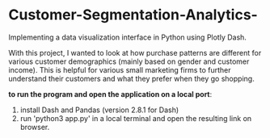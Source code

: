 # Customer-Segmentation-Analytics-

Implementing a data visualization interface in Python using Plotly Dash. 

With this project, I wanted to look at how purchase patterns are different for various customer demographics (mainly based on gender and customer income). This is helpful for various small marketing firms to further understand their customers and what they prefer when they go shopping. 

**to run the program and open the application on a local port**: 

1. install Dash and Pandas (version 2.8.1 for Dash) 
2. run 'python3 app.py' in a local terminal and open the resulting link on browser.



